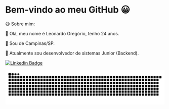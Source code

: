 # Bem-vindo ao meu GitHub 😀

:smiley: Sobre mim:

:large_blue_circle:  Olá, meu nome é Leonardo Gregório, tenho 24 anos. 

:round_pushpin:  Sou de Campinas/SP.

:briefcase:  Atualmente sou desenvolvedor de sistemas Junior (Backend).


[![Linkedin Badge](https://img.shields.io/badge/-LinkedIn-blue?style=flat-square&logo=Linkedin&logoColor=white&link=https://www.linkedin.com/in/leonardo-greg%C3%B3rio-6b8568165/)](https://www.linkedin.com/in/leonardo-greg%C3%B3rio-6b8568165/)

![Snake animation](https://github.com/LeonardoGregoriocs/LeonardoGregoriocs/blob/output/github-contribution-grid-snake.svg)
